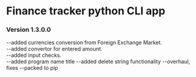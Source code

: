 # Finance tracker python CLI app<br>

### Version 1.3.0.0<br>

--added currencies conversion from Foreign Exchange Market.<br>
--added convertor for entered amount.<br>
--added input checks.<br>
--added program name title
--added delete string functionality 
--overhaul, fixes
--packed to pip